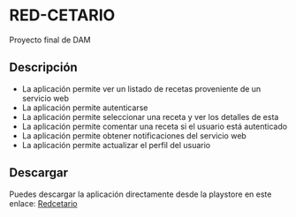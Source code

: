 # RED-CETARIO

Proyecto final de DAM

## Descripción

- La aplicación permite ver un listado de recetas proveniente de un servicio web
- La aplicación permite autenticarse
- La aplicación permite seleccionar una receta y ver los detalles de esta
- La aplicación permite comentar una receta si el usuario está autenticado
- La aplicación permite obtener notificaciones del servicio web
- La aplicación permite actualizar el perfil del usuario

## Descargar

Puedes descargar la aplicación directamente desde la playstore en este enlace: 
[Redcetario](https://play.google.com/store/apps/details?id=com.untels.redcetario&hl=es_PE&gl=US)
